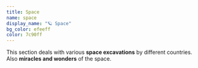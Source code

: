 ```yaml
---
title: Space
name: space
display_name: "🪐 Space"
bg_color: efeeff
color: 7c90ff
---
```


This section deals with various **space excavations** by different countries. Also **miracles and wonders** of the space.